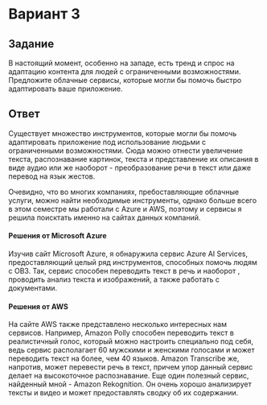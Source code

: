 # Вариант 3
## Задание 
В настоящий момент, особенно на западе, есть тренд и спрос на адаптацию контента для людей с ограниченными возможностями. Предложите облачные сервисы, которые могли бы помочь быстро адаптировать ваше приложение.
## Ответ
Существует множество инструментов, которые могли бы помочь адаптировать приложение под использование людьми с ограниченными возможностями. Сюда можно отнести увеличение текста, распознавание картинок, текста и представление их описания в виде аудио или же наоборот - преобразование речи в текст или даже перевод на язык жестов. 

Очевидно, что во многих компаниях, пребоставляющие облачные услуги, можно найти необходимые инструменты, однако больше всего в этом семестре мы работали с Azure и AWS, поэтому и сервисы я решила поисктать именно на сайтах данных компаний.

#### Решения от Microsoft Azure
Изучив сайт Microsoft Azure, я обнаружила сервис Azure AI Services, предоставляющий целый ряд инструментов, способных помочь людям с  ОВЗ. Так, сервис способен переводить текст в речь и наоборот , проводить анализ текста и изображений, а также работать с документами. 

#### Решения от AWS
На сайте AWS также представлено несколько интересных нам сервисов. Например, Amazon Polly способен переводить текст в реалистичный голос, который можно настроить специально под себя, ведь сервис располагает 60 мужскими и женскими голосами и может переводить текст на более, чем 40 языков. Amazon Transcribe же, напротив, может перевести речь в текст, причем упор данный сервис делает на высокоточное распознавание. Еще один полезный сервис, найденный мной - Amazon Rekognition. Он очень хорошо анализирует тексты и видео и может предоставлять сводку об их содержании.
